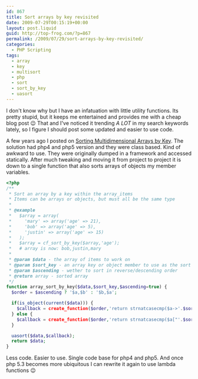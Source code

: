 ```yaml
---
id: 867
title: Sort arrays by key revisited
date: 2009-07-29T00:15:19+00:00
layout: post.liquid
guid: http://top-frog.com/?p=867
permalink: /2009/07/29/sort-arrays-by-key-revisited/
categories:
  - PHP Scripting
tags:
  - array
  - key
  - multisort
  - php
  - sort
  - sort_by_key
  - uasort
---
```

I don't know why but I have an infatuation with little utility functions. Its pretty stupid, but it keeps me entertained and provides me with a cheap blog post 😉 That and I've noticed it trending _A LOT_ in my search keywords lately, so I figure I should post some updated and easier to use code.

A few years ago I posted on [Sorting Multidimensional Arrays by Key](http://top-frog.com/2006/11/08/php_sort_multidimensional_arrays_by_key/). The solution had php4 and php5 version and they were class based. Kind of awkward to use. They were originally dumped in a framework and accessed statically. After much tweaking and moving it from project to project it is down to a single function that also sorts arrays of objects my member variables.



``` php
<?php
/**
 * Sort an array by a key within the array_items
 * Items can be arrays or objects, but must all be the same type
 *
 * @example
 *   $array = array(
 *     'mary' => array('age' => 21),
 *     'bob' => array('age' => 5),
 *     'justin' => array('age' => 15)
 *   );
 *   $array = cf_sort_by_key($array,'age');
 *   # array is now: bob,justin,mary
 *
 * @param $data - the array of items to work on
 * @param $sort_key - an array key or object member to use as the sort key
 * @param $ascending - wether to sort in reverse/descending order
 * @return array - sorted array
 */
function array_sort_by_key($data,$sort_key,$ascending=true) {
  $order = $ascending ? '$a,$b' : '$b,$a';

  if(is_object(current($data))) {
    $callback = create_function($order,'return strnatcasecmp($a->'.$sort_key.',$b->'.$sort_key.');');
  } else {
    $callback = create_function($order,'return strnatcasecmp($a["'.$sort_key.'"],$b["'.$sort_key.'"]);');
  }

  uasort($data,$callback);
  return $data;
}
```

Less code. Easier to use. Single code base for php4 and php5. And once php 5.3 becomes more ubiquitous I can rewrite it again to use lambda functions 😉
